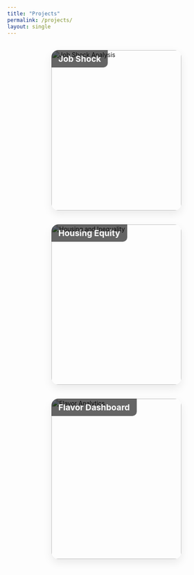 ```yaml
---
title: "Projects"
permalink: /projects/
layout: single
---
```


<style>
.card-grid {
  display: flex;
  flex-wrap: wrap;
  justify-content: center;
  gap: 2rem;
  margin-top: 2rem;
}

.project-card {
  width: 300px;
  height: 370px;
  position: relative;
  overflow: hidden;
  border-radius: 16px;
  box-shadow: 0 8px 20px rgba(0,0,0,0.08);
  transition: transform 0.3s ease;
  cursor: pointer;
}
.project-card:hover {
  transform: translateY(-6px);
}
.project-card img {
  width: 100%;
  height: 100%;
  object-fit: cover;
  display: block;
}
.project-overlay {
  position: absolute;
  bottom: 0;
  background: rgba(0,0,0,0.7);
  color: white;
  padding: 1rem;
  width: 100%;
  transform: translateY(100%);
  transition: transform 0.3s ease;
  font-size: 0.9rem;
}
.project-card:hover .project-overlay {
  transform: translateY(0);
}
.project-title {
  position: absolute;
  top: 0;
  left: 0;
  background: rgba(0,0,0,0.6);
  color: #fff;
  padding: 0.5rem 1rem;
  font-size: 1.2rem;
  font-weight: bold;
  border-bottom-right-radius: 10px;
}
</style>

<div class="card-grid">

  <a href="/projects/job_shock/" class="project-card">
    <img src="/assets/images/projects/jobs-shock.jpg" alt="Job Shock Analysis">
    <div class="project-title">Job Shock</div>
    <div class="project-overlay">Manufacturing decline and population movement using CBP + OA data</div>
  </a>

  <a href="/projects/housing-inequality/" class="project-card">
    <img src="/assets/images/projects/housing-thumb.png" alt="Housing and Inequality">
    <div class="project-title">Housing Equity</div>
    <div class="project-overlay">Inequality in schools, property tax, and segregation in cities</div>
  </a>

  <a href="/projects/flavor-dashboard/" class="project-card">
    <img src="/assets/images/projects/flavor-thumb.png" alt="Flavor Analytics">
    <div class="project-title">Flavor Dashboard</div>
    <div class="project-overlay">Power BI dashboard for sensory and flavor replacement systems</div>
  </a>

</div>
